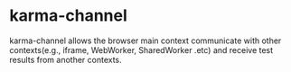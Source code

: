 # karma-channel
karma-channel allows the browser main context communicate with other contexts(e.g., iframe, WebWorker, SharedWorker .etc) and receive test results from another contexts.
